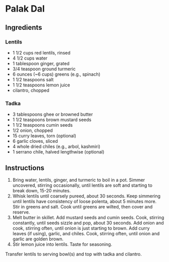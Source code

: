 # Palak Dal

## Ingredients

### Lentils

- 1 1/2 cups red lentils, rinsed
- 4 1/2 cups water
- 1 tablespoon ginger, grated
- 3/4 teaspoon ground turmeric
- 6 ounces (~6 cups) greens (e.g., spinach)
- 1 1/2 teaspoons salt
- 1 1/2 teaspoons lemon juice
- cilantro, chopped

### Tadka

- 3 tablespoons ghee or browned butter
- 1 1/2 teaspoons brown mustard seeds
- 1 1/2 teaspoons cumin seeds
- 1/2 onion, chopped
- 15 curry leaves, torn (optional)
- 6 garlic cloves, sliced
- 4 whole dried chiles (e.g., arbol, kashmiri)
- 1 serrano chile, halved lengthwise (optional)

## Instructions

1. Bring water, lentils, ginger, and turmeric to boil in a pot. Simmer uncovered, stirring occasionally, until lentils are soft and starting to break down, 15-20 minutes.
2. Whisk lentils until coarsely pureed, about 30 seconds. Keep simmering until lentils have consistency of loose polenta, about 5 minutes more. Stir in greens and salt. Cook until greens are wilted, then cover and reserve.
3. Melt butter in skillet. Add mustard seeds and cumin seeds. Cook, stirring constantly, until seeds sizzle and pop, about 30 seconds. Add onion and cook, stirring often, until onion is just starting to brown. Add curry leaves (if using), garlic, and chiles. Cook, stirring often, until onion and garlic are golden brown.
4. Stir lemon juice into lentils. Taste for seasoning.

Transfer lentils to serving bowl(s) and top with tadka and cilantro.
